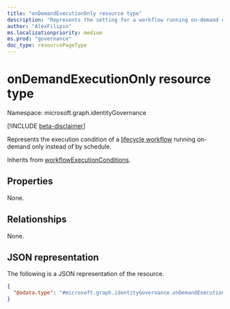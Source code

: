 ```yaml
---
title: "onDemandExecutionOnly resource type"
description: "Represents the setting for a workflow running on-demand only."
author: "AlexFilipin"
ms.localizationpriority: medium
ms.prod: "governance"
doc_type: resourcePageType
---
```


# onDemandExecutionOnly resource type

Namespace: microsoft.graph.identityGovernance

[!INCLUDE [beta-disclaimer](../../includes/beta-disclaimer.md)]

Represents the execution condition of a [lifecycle workflow](../resources/identitygovernance-workflow.md) running on-demand only instead of by schedule.

Inherits from [workflowExecutionConditions](../resources/identitygovernance-workflowexecutionconditions.md).

## Properties

None.

## Relationships

None.

## JSON representation

The following is a JSON representation of the resource.
<!-- {
  "blockType": "resource",
  "@odata.type": "microsoft.graph.identityGovernance.onDemandExecutionOnly",
  "baseType": "microsoft.graph.identityGovernance.workflowExecutionConditions"
}
-->
``` json
{
  "@odata.type": "#microsoft.graph.identityGovernance.onDemandExecutionOnly"
}
```
